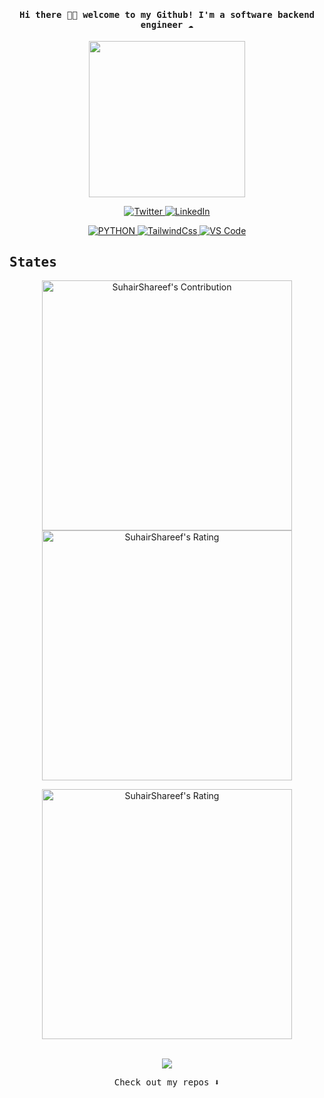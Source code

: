 <h4 align="center"><samp> Hi there 👋🏾  welcome to my Github! I'm a software backend engineer  ☁️ </samp></h4>

<p align="center">
  <img width="250" src="https://media.giphy.com/media/TJmoBmGk4XXkcI6P3t/giphy.gif">
</p>


<p align="center">
  <a href="https://twitter.com/suhairshareef" target="_blank">
    <img src="https://img.shields.io/badge/twitter-%231DA1F2.svg?&style=for-the-badge&logo=twitter&logoColor=white&color=071A2C" alt="Twitter"/>
  </a>
  <a href="https://www.linkedin.com/in/suhairshareef" target="_blank">
    <img src="https://img.shields.io/badge/linkedin-%230077B5.svg?&style=for-the-badge&logo=linkedin&logoColor=white&color=071A2C" alt="LinkedIn"/>
  </a>
</p>


<div align="center">
  <a href="https://www.linkedin.com/in/suhairshareef" target="_blank">
    <img src="https://img.shields.io/badge/Python-14354C?style=for-the-badge&logo=python&logoColor=white" alt="PYTHON"/>
  </a>
  <a href="#" target="_blank">
    <img src="https://img.shields.io/badge/-TailwindCss-%231a202c?style=for-the-badge&logo=tailwind-css" alt="TailwindCss"/>
  </a>
  <a href="#" target="_blank">
    <img src="https://img.shields.io/badge/-VSCode-%23007ACC?style=for-the-badge&logo=visual-studio-code" alt="VS Code"/>
  </a>
</div>


## <samp>**States**</samp>

<p align = "center">
  <img src = "https://github-readme-stats.vercel.app/api?username=SuhairShareef&count_private=true&theme=dracula&hide_border=true&show_icons=true" alt = "SuhairShareef's Contribution" width = 400 >
  <img src = "https://github-readme-streak-stats.herokuapp.com?user=SuhairShareef&count_private=true&theme=dracula&hide_border=true" alt = "SuhairShareef's Rating" width = 400 >
</p>

<p align = "center">
  <img src = "https://github-readme-stats.vercel.app/api/top-langs/?username=SuhairShareef&langs_count=6&layout=compact" alt = "SuhairShareef's Rating" width = 400 >
</p>

<br/>
<div align="center">
  <img src="https://profile-counter.glitch.me/suhairshareef/count.svg"></img>
</div>


<p align="center"><samp>
Check out my repos ⬇️  
  </samp>
</p>
